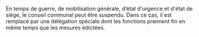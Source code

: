 En temps de guerre, de mobilisation générale, d’état d'urgence et d'état de siège, le conseil communal peut être suspendu. Dans ce cas, il est remplacé par une délégation spéciale dont les fonctions prennent fin en même temps que les mesures édictées.